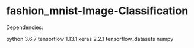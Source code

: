 # fashion_mnist-Image-Classification

Dependencies:

python 3.6.7
tensorflow 1.13.1
keras 2.2.1
tensorflow_datasets
numpy
